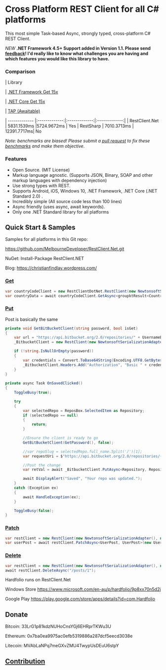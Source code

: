 # Cross Platform REST Client for all C# platforms #

This most simple Task-based Async, strongly typed, cross-platform C# REST Client. 

_NEW_ **.NET Framework 4.5+ Support added in Version 1.1. Please send [feedback](https://github.com/MelbourneDeveloper/RestClient.Net/issues/new)! I'd really like to know what challenges you are having and which features you would like this library to have.**

### Comparison ###

| Library 

| [.NET Framework Get 15x](https://github.com/MelbourneDeveloper/RestClient.Net/blob/f935c547d492ee2bf4ac0a7d64c5a563f6e338a2/RestClient.Net.UnitTests/PerformanceTests.cs#L14) 

| [.NET Core Get 15x](https://github.com/MelbourneDeveloper/RestClient.Net/blob/21eaff49ba8af1ddbaeff5f3d17b73144df97557/RestClient.Net.UnitTests/PerformanceTests.cs#L14) 

| [TAP (Awaitable)](https://docs.microsoft.com/en-us/dotnet/standard/asynchronous-programming-patterns/task-based-asynchronous-pattern-tap)

| ------------- |:-------------:|:-------------:|:-------------:|
| RestClient.Net | 5831.1539ms |5724.9672ms | Yes
| RestSharp | 7010.3713ms | 12391.7717ms| No

*Note: benchmarks are biased! Please submit a [pull request](https://github.com/MelbourneDeveloper/RestClient.Net/compare) to fix these [benchmarks](https://github.com/MelbourneDeveloper/RestClient.Net/blob/21eaff49ba8af1ddbaeff5f3d17b73144df97557/RestClient.Net.UnitTests/PerformanceTests.cs#L8) and make them objective.*

### Features ###

* Open Source. (MIT License)
* Markup language agnostic. (Supports JSON, Binary, SOAP and other markup languages with dependency injection)
* Use strong types with REST.
* Supports Android, iOS, Windows 10, .NET Framework, .NET Core (.NET Standard 2.0) .
* Incredibly simple (All source code less than 100 lines)
* Async friendly (uses async, await keywords).
* Only one .NET Standard library for all platforms

## Quick Start & Samples ##
Samples for all platforms in this Git repo:

https://github.com/MelbourneDeveloper/RestClient.Net.git

NuGet: Install-Package RestClient.NET

Blog: https://christianfindlay.wordpress.com/

### [Get](https://github.com/MelbourneDeveloper/RestClient.Net/blob/d39df96bc7534bb92981047f60861a812bcaafa3/RestClient.Net.Samples/RestClient.Net.Samples/MainPage.xaml.cs#L126)

```cs
var countryCodeClient = new RestClientDotNet.RestClient(new NewtonsoftSerializationAdapter(), new Uri("http://services.groupkt.com/country/get/all"));
var countryData = await countryCodeClient.GetAsync<groupktResult<CountriesResult>>();
```

### [Put](https://github.com/MelbourneDeveloper/RestClient.Net/blob/d39df96bc7534bb92981047f60861a812bcaafa3/RestClient.Net.Samples/RestClient.Net.Samples/MainPage.xaml.cs#L108)

Post is basically the same

```cs
private void GetBitBucketClient(string password, bool isGet)
{
    var url = "https://api.bitbucket.org/2.0/repositories/" + UsernameBox.Text;
    _BitbucketClient = new RestClient(new NewtonsoftSerializationAdapter(), new Uri(url));

    if (!string.IsNullOrEmpty(password))
    {
        var credentials = Convert.ToBase64String(Encoding.UTF8.GetBytes(UsernameBox.Text + ":" + password));
        _BitbucketClient.Headers.Add("Authorization", "Basic " + credentials);
    }
}
        
private async Task OnSavedClicked()
{
    ToggleBusy(true);

    try
    {
        var selectedRepo = ReposBox.SelectedItem as Repository;
        if (selectedRepo == null)
        {
            return;
        }

        //Ensure the client is ready to go
        GetBitBucketClient(GetPassword(), false);

        //var repoSlug = selectedRepo.full_name.Split('/')[1];
        var requestUri = $"https://api.bitbucket.org/2.0/repositories/{UsernameBox.Text}/{selectedRepo.full_name.Split('/')[1]}";

        //Post the change
        var retVal = await _BitbucketClient.PutAsync<Repository, Repository>(selectedRepo, requestUri);

        await DisplayAlert("Saved", "Your repo was updated.");
    }
    catch (Exception ex)
    {
        await HandleException(ex);
    }

    ToggleBusy(false);
}            
```

### [Patch](https://github.com/MelbourneDeveloper/RestClient.Net/blob/d39df96bc7534bb92981047f60861a812bcaafa3/RestClient.Net.Samples/RestClient.Net.Samples/MainPage.xaml.cs#L222)


```cs
var restClient = new RestClient(new NewtonsoftSerializationAdapter(), new Uri("https://jsonplaceholder.typicode.com"));
var userPost = await restClient.PatchAsync<UserPost, UserPost>(new UserPost { title = "Moops" }, "/posts/1");
```

### [Delete](https://github.com/MelbourneDeveloper/RestClient.Net/blob/d39df96bc7534bb92981047f60861a812bcaafa3/RestClient.Net.Samples/RestClient.Net.Samples/MainPage.xaml.cs#L215)


```cs
var restClient = new RestClient(new NewtonsoftSerializationAdapter(), new Uri("https://jsonplaceholder.typicode.com"));
await restClient.DeleteAsync("/posts/1");

```

Hardfolio runs on RestClient.Net

Windows Store
https://www.microsoft.com/en-au/p/hardfolio/9p8xx70n5d2j

Google Play
https://play.google.com/store/apps/details?id=com.Hardfolio

## Donate

Bitcoin: 33LrG1p81kdzNUHoCnsYGj6EHRprTKWu3U

Ethereum: 0x7ba0ea9975ac0efb5319886a287dcf5eecd3038e

Litecoin: MVAbLaNPq7meGXvZMU4TwypUsDEuU6stpY

## [Contribution](https://github.com/MelbourneDeveloper/RestClient.Net/blob/master/CONTRIBUTING.md)


